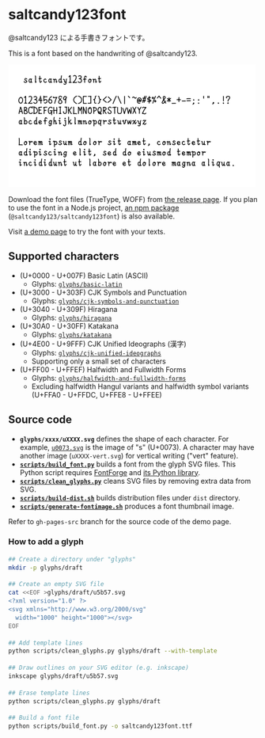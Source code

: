 # saltcandy123font

@saltcandy123 による手書きフォントです。

This is a font based on the handwriting of @saltcandy123.

![A font image of saltcandy123font.](fontimage.png)

Download the font files (TrueType, WOFF) from [the release page](https://github.com/saltcandy123/saltcandy123font/releases/latest).
If you plan to use the font in a Node.js project, [an npm package](https://www.npmjs.com/package/@saltcandy123/saltcandy123font) (`@saltcandy123/saltcandy123font`) is also available.

Visit [a demo page](https://saltcandy123.github.io/saltcandy123font/) to try the font with your texts.

## Supported characters

- (U+0000 - U+007F) Basic Latin (ASCII)
  - Glyphs: [`glyphs/basic-latin`](glyphs/basic-latin)
- (U+3000 - U+303F) CJK Symbols and Punctuation
  - Glyphs: [`glyphs/cjk-symbols-and-punctuation`](glyphs/cjk-symbols-and-punctuation)
- (U+3040 - U+309F) Hiragana
  - Glyphs: [`glyphs/hiragana`](glyphs/hiragana)
- (U+30A0 - U+30FF) Katakana
  - Glyphs: [`glyphs/katakana`](glyphs/katakana)
- (U+4E00 - U+9FFF) CJK Unified Ideographs (漢字)
  - Glyphs: [`glyphs/cjk-unified-ideographs`](glyphs/cjk-unified-ideographs)
  - Supporting only a small set of characters
- (U+FF00 - U+FFEF) Halfwidth and Fullwidth Forms
  - Glyphs: [`glyphs/halfwidth-and-fullwidth-forms`](glyphs/halfwidth-and-fullwidth-forms)
  - Excluding halfwidth Hangul variants and halfwidth symbol variants (U+FFA0 - U+FFDC, U+FFE8 - U+FFEE)

## Source code

- **`glyphs/xxxx/uXXXX.svg`** defines the shape of each character. For example, [`u0073.svg`](glyphs/basic-latin/u0073.svg) is the image of "s" (U+0073). A character may have another image (`uXXXX-vert.svg`) for vertical writing ("vert" feature).
- **[`scripts/build_font.py`](scripts/build_font.py)** builds a font from the glyph SVG files. This Python script requires [FontForge](https://fontforge.org/) and [its Python library](https://fontforge.org/docs/scripting/python.html).
- **[`scripts/clean_glyphs.py`](scripts/clean_glyphs.py)** cleans SVG files by removing extra data from SVG.
- **[`scripts/build-dist.sh`](scripts/build-dist.sh)** builds distribution files under `dist` directory.
- **[`scripts/generate-fontimage.sh`](scripts/generate-fontimage.sh)** produces a font thumbnail image.

Refer to `gh-pages-src` branch for the source code of the demo page.

### How to add a glyph

```bash
## Create a directory under "glyphs"
mkdir -p glyphs/draft

## Create an empty SVG file
cat <<EOF >glyphs/draft/u5b57.svg
<?xml version="1.0" ?>
<svg xmlns="http://www.w3.org/2000/svg"
  width="1000" height="1000"></svg>
EOF

## Add template lines
python scripts/clean_glyphs.py glyphs/draft --with-template

## Draw outlines on your SVG editor (e.g. inkscape)
inkscape glyphs/draft/u5b57.svg

## Erase template lines
python scripts/clean_glyphs.py glyphs/draft

## Build a font file
python scripts/build_font.py -o saltcandy123font.ttf
```
